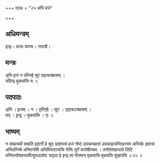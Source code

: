 +++
title = "२५ अभि व्रजं"

+++
## अधिमन्त्रम्
इन्द्रः। वत्सः काण्वः। गायत्री।

## मन्त्रः
अ॒भि व्र॒जं न त॑त्निषे॒ सूर॑ उपा॒कच॑क्षसम् ।  
यदि॑न्द्र मृ॒ळया॑सि नः ॥

## पदपाठः
अ॒भि । व्र॒जम् । न । त॒त्नि॒षे॒ । सूरः॑ । उ॒पा॒कऽच॑क्षसम् ।  
यत् । इ॒न्द्र॒ । मृ॒ळया॑सि । नः॒ ॥

## भाष्यम्
न सम्प्रत्यर्थे सम्प्रति इदानीं हे सूरः प्राज्ञस्त्वं व्रजं गोष्ठं उपाकचक्षसं उपाकइत्यन्तिकनाम अन्तिके द्रष्टव्यं अभितत्निषे अभितनोषि अभिविस्तारयसि गोभिः पूर्णं करोषीत्यथः । तनोतेश्छान्दसे लिटि तनिपत्योश्छन्दसीत्युपधालोपः यद्यदा हे इन्द्र त्वं नोस्मान् मृळयासि मृळयसि सुखयसि ॥ २५ ॥